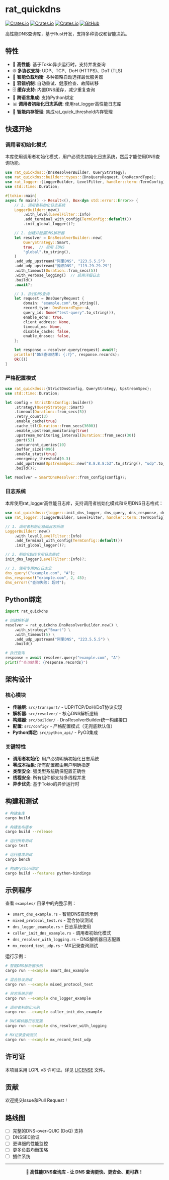 # rat_quickdns

[![Crates.io](https://img.shields.io/crates/v/rat_quickdns.svg)](https://crates.io/crates/rat_quickdns)
[![Crates.io](https://img.shields.io/crates/d/rat_quickdns.svg)](https://crates.io/crates/rat_quickdns)
[![Crates.io](https://img.shields.io/crates/l/rat_quickdns.svg)](https://crates.io/crates/rat_quickdns)
[![GitHub](https://img.shields.io/github/stars/0ldm0s/rat_quickdns.svg?style=social)](https://github.com/0ldm0s/rat_quickdns)

高性能DNS查询库，基于Rust开发，支持多种协议和智能决策。

## 特性

- 🚀 **高性能**: 基于Tokio异步运行时，支持并发查询
- 🌐 **多协议支持**: UDP、TCP、DoH (HTTPS)、DoT (TLS)
- 🎯 **智能负载均衡**: 多种策略自动选择最优服务器
- 🔄 **容错机制**: 自动重试、健康检查、故障转移
- 🗄️ **缓存支持**: 内置DNS缓存，减少重复查询
- 🔌 **跨语言集成**: 支持Python绑定
- 📊 **调用者初始化日志系统**: 使用rat_logger高性能日志库
- 🧠 **智能内存管理**: 集成rat_quick_threshold内存管理

## 快速开始

### 调用者初始化模式

本库使用调用者初始化模式，用户必须先初始化日志系统，然后才能使用DNS查询功能。

```rust
use rat_quickdns::{DnsResolverBuilder, QueryStrategy};
use rat_quickdns::builder::types::{DnsQueryRequest, DnsRecordType};
use rat_logger::{LoggerBuilder, LevelFilter, handler::term::TermConfig};
use std::time::Duration;

#[tokio::main]
async fn main() -> Result<(), Box<dyn std::error::Error>> {
    // 1. 调用者初始化日志系统
    LoggerBuilder::new()
        .with_level(LevelFilter::Info)
        .add_terminal_with_config(TermConfig::default())
        .init_global_logger()?;

    // 2. 创建并配置DNS解析器
    let resolver = DnsResolverBuilder::new(
        QueryStrategy::Smart,
        true,  // 启用 EDNS
        "global".to_string(),
    )
    .add_udp_upstream("阿里DNS", "223.5.5.5")
    .add_udp_upstream("腾讯DNS", "119.29.29.29")
    .with_timeout(Duration::from_secs(5))
    .with_verbose_logging()  // 启用详细日志
    .build()
    .await?;

    // 3. 执行DNS查询
    let request = DnsQueryRequest {
        domain: "example.com".to_string(),
        record_type: DnsRecordType::A,
        query_id: Some("test-query".to_string()),
        enable_edns: true,
        client_address: None,
        timeout_ms: None,
        disable_cache: false,
        enable_dnssec: false,
    };

    let response = resolver.query(request).await?;
    println!("DNS查询结果: {:?}", response.records);
    Ok(())
}
```

### 严格配置模式

```rust
use rat_quickdns::{StrictDnsConfig, QueryStrategy, UpstreamSpec};
use std::time::Duration;

let config = StrictDnsConfig::builder()
    .strategy(QueryStrategy::Smart)
    .timeout(Duration::from_secs(5))
    .retry_count(3)
    .enable_cache(true)
    .cache_ttl(Duration::from_secs(3600))
    .enable_upstream_monitoring(true)
    .upstream_monitoring_interval(Duration::from_secs(30))
    .port(53)
    .concurrent_queries(10)
    .buffer_size(4096)
    .enable_stats(true)
    .emergency_threshold(0.3)
    .add_upstream(UpstreamSpec::new("8.8.8.8:53".to_string(), "udp".to_string(), 1))
    .build()?;

let resolver = SmartDnsResolver::from_config(config)?;
```

### 日志系统

本库使用rat_logger高性能日志库，支持调用者初始化模式和专用DNS日志格式：

```rust
use rat_quickdns::{logger::init_dns_logger, dns_query, dns_response, dns_error};
use rat_logger::{LoggerBuilder, LevelFilter, handler::term::TermConfig};

// 1. 调用者初始化基础日志系统
LoggerBuilder::new()
    .with_level(LevelFilter::Info)
    .add_terminal_with_config(TermConfig::default())
    .init_global_logger()?;

// 2. 初始化DNS专用日志格式
init_dns_logger(LevelFilter::Info)?;

// 3. 使用专用DNS日志宏
dns_query!("example.com", "A");
dns_response!("example.com", 2, 45);
dns_error!("查询失败: 超时");
```

## Python绑定

```python
import rat_quickdns

# 创建解析器
resolver = rat_quickdns.DnsResolverBuilder.new() \
    .with_strategy("Smart") \
    .with_timeout(5) \
    .add_udp_upstream("阿里DNS", "223.5.5.5") \
    .build()

# 执行查询
response = await resolver.query("example.com", "A")
print(f"查询结果: {response.records}")
```

## 架构设计

### 核心模块

- **传输层**: `src/transport/` - UDP/TCP/DoH/DoT协议实现
- **解析器**: `src/resolver/` - 核心DNS解析逻辑
- **构建器**: `src/builder/` - DnsResolverBuilder统一构建接口
- **配置**: `src/config/` - 严格配置模式（无兜底默认值）
- **Python绑定**: `src/python_api/` - PyO3集成

### 关键特性

- **调用者初始化**: 用户必须明确初始化日志系统
- **零成本抽象**: 所有配置都由用户明确指定
- **类型安全**: 强类型系统确保配置正确性
- **线程安全**: 所有组件都支持多线程并发
- **异步优先**: 基于Tokio的异步运行时

## 构建和测试

```bash
# 构建主库
cargo build

# 构建发布版本
cargo build --release

# 运行所有测试
cargo test

# 运行基准测试
cargo bench

# 构建Python绑定
cargo build --features python-bindings
```

## 示例程序

查看 `examples/` 目录中的完整示例：

- `smart_dns_example.rs` - 智能DNS查询示例
- `mixed_protocol_test.rs` - 混合协议测试
- `dns_logger_example.rs` - 日志系统使用
- `caller_init_dns_example.rs` - 调用者初始化模式
- `dns_resolver_with_logging.rs` - DNS解析器日志配置
- `mx_record_test_udp.rs` - MX记录查询测试

运行示例：

```bash
# 智能DNS解析器示例
cargo run --example smart_dns_example

# 混合协议测试
cargo run --example mixed_protocol_test

# 日志系统示例
cargo run --example dns_logger_example

# 调用者初始化示例
cargo run --example caller_init_dns_example

# DNS解析器日志配置
cargo run --example dns_resolver_with_logging

# MX记录查询测试
cargo run --example mx_record_test_udp
```

## 许可证

本项目采用 LGPL v3 许可证。详见 [LICENSE](LICENSE) 文件。

## 贡献

欢迎提交Issue和Pull Request！

## 路线图

- [ ] 完整的DNS-over-QUIC (DoQ) 支持
- [ ] DNSSEC验证
- [ ] 更详细的性能监控
- [ ] 更多负载均衡策略
- [ ] 插件系统

---

<div align="center">
  <strong>🚀 高性能DNS查询库 - 让 DNS 查询更快、更安全、更可靠！</strong>
</div>